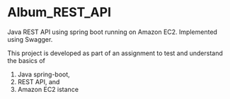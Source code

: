 # Album_REST_API
Java REST API using spring boot running on Amazon EC2. Implemented using Swagger.

This project is developed as part of an assignment to test and understand the basics of

  1) Java spring-boot,
  2) REST API, and 
  3) Amazon EC2 istance
  
